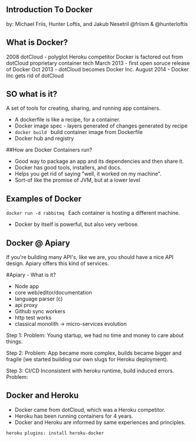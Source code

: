 ## Introduction To Docker
by: Michael Friis, Hunter Loftis, and Jakub Nesetril
@friism & @hunterloftis

## What is Docker?
2008 dotCloud - polyglot Heroku competitor
Docker is factored out from dotCloud proprietary container tech
March 2013 - first open soruce release of Docker
Oct 2013 - dotCloud becomes Docker Inc.
August 2014 - Docker Inc gets rid of dotCloud

## SO what is it?
A set of tools for creating, sharing, and running app containers.

- A dockerfile is like a recipe, for a container.
- Docker image spec - layers generated of changes generated by recipe
- ```docker build ``` build container image from Dockerfile
- Docker hub and registry 

##How are Docker Containers run?

- Good way to package an app and its dependencies and then share it. 
- Docker has good tools, installers, and docs. 
- Helps you get rid of saying "well, it worked on my machine". 
- Sort-of like the promise of JVM, but at a lower level 

## Examples of Docker
```docker run -d rabbitmq ```
Each container is hosting a different machine.
- Docker by itself is powerful, but also very verbose.

## Docker @ Apiary

If you're building many API's, like we are, you should have a nice API design. Apiary offers this kind of services.

#Apiary - What is it?

- Node app
- core web/editor/documentation
- language parser (c)
- api proxy
- Github sync workers
- http test works
- classical monolith -> micro-services evolution

Step 1: 
Problem: Young startup, we had no time and money to care about things.

Step 2:
Problem: App became more complex, builds became bigger and fragile (we started building our own slugs for Heroku deployment).

Step 3: CI/CD Inconsistent with heroku runtime, build induced errors.
Problem: 

## Docker and Heroku
- Docker came from dotCloud, which was a Heroku competitor.
- Heroku has been running containers for 4 years.
- Docker and Heroku are informed by same experiences and principles.

```heroku plugins: install heroku-docker```
